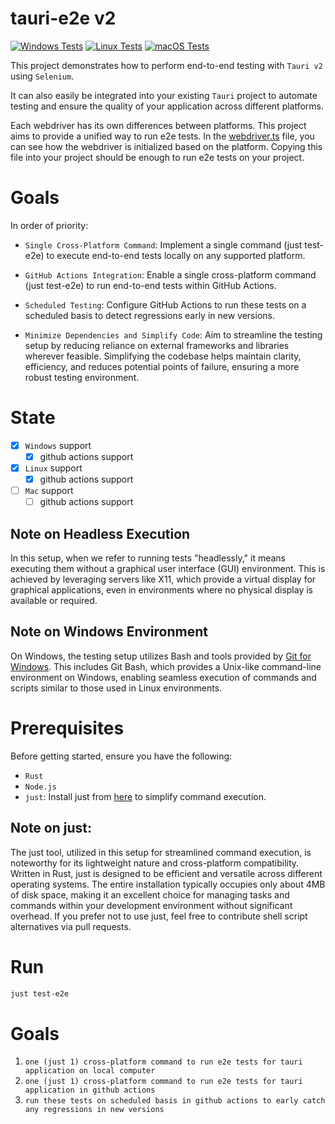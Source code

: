# tauri-e2e v2

[![Windows Tests](https://github.com/bukowa/tauri-e2e/actions/workflows/tests-windows.yaml/badge.svg?branch=master&event=push)](https://github.com/bukowa/tauri-e2e/actions/workflows/tests-windows.yaml)
[![Linux Tests](https://github.com/bukowa/tauri-e2e/actions/workflows/tests-linux.yaml/badge.svg?branch=master&event=push)](https://github.com/bukowa/tauri-e2e/actions/workflows/tests-linux.yaml)
[![macOS Tests](https://github.com/bukowa/tauri-e2e/actions/workflows/tests-macos.yaml/badge.svg?branch=master&event=push)](https://github.com/bukowa/tauri-e2e/actions/workflows/tests-macos.yaml)

This project demonstrates how to perform end-to-end testing with `Tauri v2` using `Selenium`.<br>

It can also easily be integrated into your existing `Tauri` project to automate testing and ensure the quality of your application across different platforms.

Each webdriver has its own differences between platforms. This project aims to provide a unified way to run e2e tests.
In the [webdriver.ts](./tests-e2e/src/webdriver.ts) file, you can see how the webdriver is initialized based on the platform.
Copying this file into your project should be enough to run e2e tests on your project.

# Goals
In order of priority:

- `Single Cross-Platform Command`: Implement a single command (just test-e2e) to execute end-to-end tests locally on any supported platform.

- `GitHub Actions Integration`: Enable a single cross-platform command (just test-e2e) to run end-to-end tests within GitHub Actions.

- `Scheduled Testing`: Configure GitHub Actions to run these tests on a scheduled basis to detect regressions early in new versions.

- `Minimize Dependencies and Simplify Code`: Aim to streamline the testing setup by reducing reliance on external frameworks and libraries wherever feasible. Simplifying the codebase helps maintain clarity, efficiency, and reduces potential points of failure, ensuring a more robust testing environment.

# State
- [x] `Windows` support
    - [x] github actions support
- [x] `Linux` support
    - [x] github actions support
- [ ] `Mac` support
    - [ ] github actions support

## Note on Headless Execution
In this setup, when we refer to running tests "headlessly," it means executing them without a graphical user interface (GUI) environment. This is achieved by leveraging servers like X11, which provide a virtual display for graphical applications, even in environments where no physical display is available or required.

## Note on Windows Environment
On Windows, the testing setup utilizes Bash and tools provided by [Git for Windows](https://git-scm.com/download/win). This includes Git Bash, which provides a Unix-like command-line environment on Windows, enabling seamless execution of commands and scripts similar to those used in Linux environments.

# Prerequisites
Before getting started, ensure you have the following:

- `Rust`
- `Node.js`
- `just`: Install just from [here](https://github.com/casey/just) to simplify command execution.

## Note on just:
The just tool, utilized in this setup for streamlined command execution, is noteworthy for its lightweight nature and cross-platform compatibility. Written in Rust, just is designed to be efficient and versatile across different operating systems. The entire installation typically occupies only about 4MB of disk space, making it an excellent choice for managing tasks and commands within your development environment without significant overhead. If you prefer not to use just, feel free to contribute shell script alternatives via pull requests.


# Run
```bash
just test-e2e
```

# Goals
1. `one (just 1) cross-platform command to run e2e tests for tauri application on local computer`<br>
2. `one (just 1) cross-platform command to run e2e tests for tauri application in github actions`
3. `run these tests on scheduled basis in github actions to early catch any regressions in new versions`
